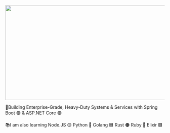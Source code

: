 <a href="#">
  <img height="300" width="850" src="https://i.pinimg.com/originals/cd/54/4e/cd544ea83dedc9872d29289124cc7852.gif"/>
</a>

🚀Building Enterprise-Grade, Heavy-Duty Systems & Services with Spring Boot 🟢 & ASP.NET Core 🟣

📚I am also learning Node.JS 🟡 Python 🔵 Golang 🟦 Rust 🟠 Ruby 🔴 Elixir 🟪



